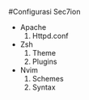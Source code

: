 #Configurasi Sec7ion
* Apache
	1. Httpd.conf
* Zsh
	1. Theme
	2. Plugins
* Nvim
	1. Schemes
	2. Syntax
